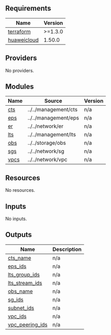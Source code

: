 <!-- BEGIN_TF_DOCS -->
## Requirements

| Name | Version |
|------|---------|
| <a name="requirement_terraform"></a> [terraform](#requirement\_terraform) | >=1.3.0 |
| <a name="requirement_huaweicloud"></a> [huaweicloud](#requirement\_huaweicloud) | 1.50.0 |

## Providers

No providers.

## Modules

| Name | Source | Version |
|------|--------|---------|
| <a name="module_cts"></a> [cts](#module\_cts) | ../../management/cts | n/a |
| <a name="module_eps"></a> [eps](#module\_eps) | ../../management/eps | n/a |
| <a name="module_er"></a> [er](#module\_er) | ../../network/er | n/a |
| <a name="module_lts"></a> [lts](#module\_lts) | ../../management/lts | n/a |
| <a name="module_obs"></a> [obs](#module\_obs) | ../../storage/obs | n/a |
| <a name="module_sgs"></a> [sgs](#module\_sgs) | ../../network/sg | n/a |
| <a name="module_vpcs"></a> [vpcs](#module\_vpcs) | ../../network/vpc | n/a |

## Resources

No resources.

## Inputs

No inputs.

## Outputs

| Name | Description |
|------|-------------|
| <a name="output_cts_name"></a> [cts\_name](#output\_cts\_name) | n/a |
| <a name="output_eps_ids"></a> [eps\_ids](#output\_eps\_ids) | n/a |
| <a name="output_lts_group_ids"></a> [lts\_group\_ids](#output\_lts\_group\_ids) | n/a |
| <a name="output_lts_stream_ids"></a> [lts\_stream\_ids](#output\_lts\_stream\_ids) | n/a |
| <a name="output_obs_name"></a> [obs\_name](#output\_obs\_name) | n/a |
| <a name="output_sg_ids"></a> [sg\_ids](#output\_sg\_ids) | n/a |
| <a name="output_subnet_ids"></a> [subnet\_ids](#output\_subnet\_ids) | n/a |
| <a name="output_vpc_ids"></a> [vpc\_ids](#output\_vpc\_ids) | n/a |
| <a name="output_vpc_peering_ids"></a> [vpc\_peering\_ids](#output\_vpc\_peering\_ids) | n/a |
<!-- END_TF_DOCS -->